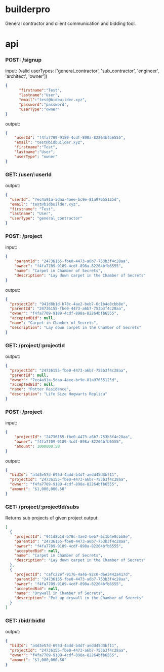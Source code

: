 # builderpro
General contractor and client communication and bidding tool.

# api

### POST: /signup
input: (valid userTypes: ['general_contractor', 'sub_contractor', 'engineer', 'architect', 'owner'])
```json
{
      "firstname":"Test",
      "lastname":"User",
      "email":"test@bidbuilder.xyz",
      "password":"password",
      "userType":"owner" 
}
```

output:
```json
{
    "userId": "f4fa7709-9189-4cdf-898a-82264bfb6555",
    "email": "test@bidbuilder.xyz",
    "firstname":"Test",
    "lastname":"User",
    "userType": "owner"
}
```

### GET: /user/:userId
output:
```json
{
  "userId": "7ec4a91a-5daa-4aee-bc9e-81a97655125d",
  "email": "test@bidbuilder.xyz",
  "firstname": "Test",
  "lastname": "User",
  "userType": "general_contractor"
}
```

### POST: /project
input: 
```json
{
    "parentId": "24736155-fbe0-4473-a6b7-753b3f4c28aa",
    "owner": "f4fa7709-9189-4cdf-898a-82264bfb6555",
    "name": "Carpet in Chamber of Secrets",
    "description": "Lay down carpet in the Chamber of Secrets"
}
```

output:
```json
{
  "projectId": "941d8b1d-b78c-4ae2-beb7-6c1b4e8cbb8e",
  "parentId": "24736155-fbe0-4473-a6b7-753b3f4c28aa",
  "owner": "f4fa7709-9189-4cdf-898a-82264bfb6555",
  "acceptedBid": null,
  "name": "Carpet in Chamber of Secrets",
  "description": "Lay down carpet in the Chamber of Secrets"
}
```

### GET: /project/:projectId
output:
```json
{
  "projectId": "24736155-fbe0-4473-a6b7-753b3f4c28aa",
  "parentId": null,
  "owner": "7ec4a91a-5daa-4aee-bc9e-81a97655125d",
  "acceptedBid": null,
  "name": "Potter Residence",
  "description": "Life Size Hogwarts Replica"
}
```

### POST: /project
input: 
```json
{
    "projectId": "24736155-fbe0-4473-a6b7-753b3f4c28aa",
    "owner": "f4fa7709-9189-4cdf-898a-82264bfb6555",
    "amount": 1000000.50
}
```

output:
```json
{
  "bidId": "a4d3e57d-695d-4add-b4d7-aedd45d3bf11",
  "projectId": "24736155-fbe0-4473-a6b7-753b3f4c28aa",
  "owner": "f4fa7709-9189-4cdf-898a-82264bfb6555",
  "amount": "$1,000,000.50"
}
```

### GET: /project/:projectId/subs 
Returns sub projects of given project
output:
```json
[
  {
    "projectId": "941d8b1d-b78c-4ae2-beb7-6c1b4e8cbb8e",
    "parentId": "24736155-fbe0-4473-a6b7-753b3f4c28aa",
    "owner": "f4fa7709-9189-4cdf-898a-82264bfb6555",
    "acceptedBid": null,
    "name": "Carpet in Chamber of Secrets",
    "description": "Lay down carpet in the Chamber of Secrets"
  },
  {
    "projectId": "cafc22ef-9176-4a46-92c0-d6e3442a417d",
    "parentId": "24736155-fbe0-4473-a6b7-753b3f4c28aa",
    "owner": "f4fa7709-9189-4cdf-898a-82264bfb6555",
    "acceptedBid": null,
    "name": "Drywall in Chamber of Secrets",
    "description": "Put up drywall in the Chamber of Secrets"
  }
]
```

### GET: /bid/:bidId
output:
```json
{
  "bidId": "a4d3e57d-695d-4add-b4d7-aedd45d3bf11",
  "projectId": "24736155-fbe0-4473-a6b7-753b3f4c28aa",
  "owner": "f4fa7709-9189-4cdf-898a-82264bfb6555",
  "amount": "$1,000,000.50"
}
```
